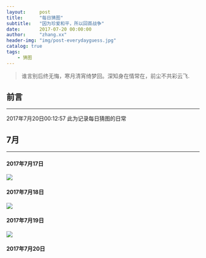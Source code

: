 ```yaml
---
layout:     post
title:      "每日猜图"
subtitle:   "因为珍爱和平，所以回首战争"
date:       2017-07-20 00:00:00
author:     "zhang.xx"
header-img: "img/post-everydayguess.jpg"
catalog: true
tags:
    - 猜图
---
```


> 谁言别后终无悔，寒月清宵绮梦回。深知身在情常在，前尘不共彩云飞.

##  前言
---

2017年7月20日00:12:57
此为记录每日猜图的日常

## 7月
---
#### 2017年7月17日
![](http://otcj7rnd2.bkt.clouddn.com/20170717.jpg)

#### 2017年7月18日
![](http://otcj7rnd2.bkt.clouddn.com/20170718.jpg)

#### 2017年7月19日
![](http://otcj7rnd2.bkt.clouddn.com/20170719.jpg)

#### 2017年7月20日
